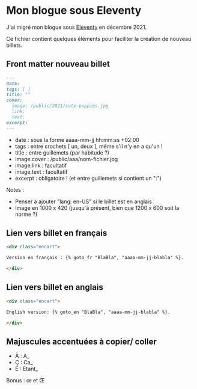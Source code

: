 # Mon blogue sous Eleventy


J'ai migré mon blogue sous [Eleventy](https://www.11ty.dev/) en décembre 2021. 

Ce fichier contient quelques éléments pour faciliter la création de nouveau billets.


## Front matter nouveau billet

```md
---
date: 
tags: [ ]
title: ""
cover:
  image: /public/2021/cute-puppies.jpg
  link: 
  text: 
excerpt: 
---
```

* date : sous la forme aaaa-mm-jj hh:mm:ss +02:00
* tags : entre crochets [ un, deux ], même s'il n'y en a qu'un !
* title : entre guillemets (par habitude ?)
* image.cover : /public/aaa/nom-fichier.jpg
* image.link : facultatif
* image.text : facultatif
* excerpt : obligatoire ! (et entre guillemets si contient un ":")

Notes :

* Penser à ajouter "lang: en-US" si le billet est en anglais
* Image en 1000 x 420 (jusqu'à présent, bien que 1200 x 600 soit la norme ?)


## Lien vers billet en français

```html
<div class="encart">

Version en français : {% goto_fr "BlaBla", "aaaa-mm-jj-blabla" %}.

</div>
```


## Lien vers billet en anglais

```html
<div class="encart">

English version: {% goto_en "BlaBla", "aaaa-mm-jj-blabla" %}.

</div>
```


## Majuscules accentuées à copier/ coller

* À : A_
* Ç : Ca_
* É : Etant_

Bonus : œ et Œ
